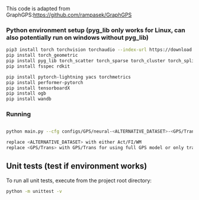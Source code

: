 
This code is adapted from GraphGPS:https://github.com/rampasek/GraphGPS
### Python environment setup (pyg_lib only works for Linux, can also potentially run on windows without pyg_lib)

```bash
pip3 install torch torchvision torchaudio --index-url https://download.pytorch.org/whl/cu118
pip install torch_geometric
pip install pyg_lib torch_scatter torch_sparse torch_cluster torch_spline_conv -f https://data.pyg.org/whl/torch-2.1.0+cu118.html
pip install fsspec rdkit

pip install pytorch-lightning yacs torchmetrics
pip install performer-pytorch
pip install tensorboardX
pip install ogb
pip install wandb

```


### Running
```bash

python main.py --cfg configs/GPS/neural-<ALTERNATIVE_DATASET>-<GPS/Trans>+RWSE.yaml  wandb.use False

replace <ALTERNATIVE_DATASET> with either Act/FI/WM
replace <GPS/Trans> with GPS/Trans for using full GPS model or only transformers
```


## Unit tests (test if environment works)

To run all unit tests, execute from the project root directory:

```bash
python -m unittest -v
```


```
